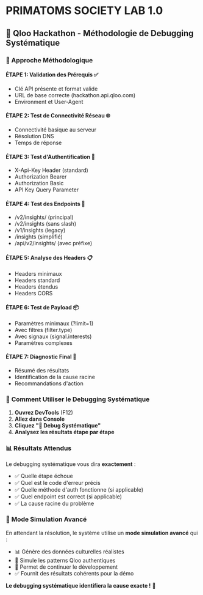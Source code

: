 # PRIMATOMS SOCIETY LAB 1.0

## 🔬 Qloo Hackathon - Méthodologie de Debugging Systématique

### 🎯 Approche Méthodologique

#### **ÉTAPE 1: Validation des Prérequis** ✅
- Clé API présente et format valide
- URL de base correcte (hackathon.api.qloo.com)
- Environment et User-Agent

#### **ÉTAPE 2: Test de Connectivité Réseau** 🌐
- Connectivité basique au serveur
- Résolution DNS
- Temps de réponse

#### **ÉTAPE 3: Test d'Authentification** 🔑
- X-Api-Key Header (standard)
- Authorization Bearer
- Authorization Basic
- API Key Query Parameter

#### **ÉTAPE 4: Test des Endpoints** 📡
- /v2/insights/ (principal)
- /v2/insights (sans slash)
- /v1/insights (legacy)
- /insights (simplifié)
- /api/v2/insights/ (avec préfixe)

#### **ÉTAPE 5: Analyse des Headers** 📋
- Headers minimaux
- Headers standard
- Headers étendus
- Headers CORS

#### **ÉTAPE 6: Test de Payload** 📦
- Paramètres minimaux (?limit=1)
- Avec filtres (filter.type)
- Avec signaux (signal.interests)
- Paramètres complexes

#### **ÉTAPE 7: Diagnostic Final** 🎯
- Résumé des résultats
- Identification de la cause racine
- Recommandations d'action

### 🚀 **Comment Utiliser le Debugging Systématique**

1. **Ouvrez DevTools** (F12)
2. **Allez dans Console**
3. **Cliquez "🔬 Debug Systématique"**
4. **Analysez les résultats étape par étape**

### 📊 **Résultats Attendus**

Le debugging systématique vous dira **exactement** :
- ✅ Quelle étape échoue
- ✅ Quel est le code d'erreur précis
- ✅ Quelle méthode d'auth fonctionne (si applicable)
- ✅ Quel endpoint est correct (si applicable)
- ✅ La cause racine du problème

### 🔧 **Mode Simulation Avancé**

En attendant la résolution, le système utilise un **mode simulation avancé** qui :
- 📊 Génère des données culturelles réalistes
- 🎯 Simule les patterns Qloo authentiques  
- 🔄 Permet de continuer le développement
- ✅ Fournit des résultats cohérents pour la démo

**Le debugging systématique identifiera la cause exacte !** 🎯